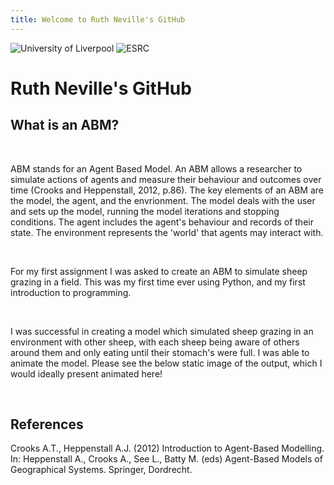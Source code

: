 ```yaml
---
title: Welcome to Ruth Neville's GitHub
---
```

![University of Liverpool](https://user-images.githubusercontent.com/71274167/97724887-6af12480-1ac5-11eb-823c-687199a9b36e.png) ![ESRC](https://user-images.githubusercontent.com/71274167/97725173-c7ecda80-1ac5-11eb-9be1-fa21d09976eb.png)

<h1> Ruth Neville's GitHub </h1>

<h2> What is an ABM? </h2> <br>

<p> ABM stands for an Agent Based Model. An ABM allows a researcher to simulate actions of agents and measure their behaviour and outcomes over time (Crooks and Heppenstall, 2012, p.86). The key elements of an ABM are the model, the agent, and the envrionment. The model deals with the user and sets up the model, running the model iterations and stopping conditions. The agent includes the agent's behaviour and records of their state. The environment represents the 'world' that agents may interact with. </p> <br>

<p> For my first assignment I was asked to create an ABM to simulate sheep grazing in a field. This was my first time ever using Python, and my first introduction to programming. </p> <br>

<p> I was successful in creating a model which simulated sheep grazing in an environment with other sheep, with each sheep being aware of others around them and only eating until their stomach's were full. I was able to animate the model. Please see the below static image of the output, which I would ideally present animated here!</p><br>











<h2> References </h2>

Crooks A.T., Heppenstall A.J. (2012) Introduction to Agent-Based Modelling. In: Heppenstall A., Crooks A., See L., Batty M. (eds) Agent-Based Models of Geographical Systems. Springer, Dordrecht.
